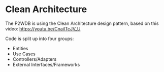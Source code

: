 # Clean Architecture

The P2WDB is using the Clean Architecture design pattern, based on this video:
https://youtu.be/CnailTcJV_U

Code is split up into four groups:

- Entities
- Use Cases
- Controllers/Adapters
- External Interfaces/Frameworks
